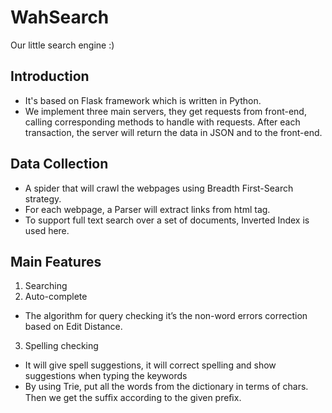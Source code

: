 # WahSearch
Our little search engine :)

## Introduction
- It's based on Flask framework which is written in Python. 
- We implement three main servers, they get requests from front-end, calling corresponding methods to handle with requests. After each transaction, the server will return the data in JSON and to the front-end.

## Data Collection
- A spider that will crawl the webpages using Breadth First-Search strategy.
- For each webpage, a Parser will extract links from html tag.
- To support full text search over a set of documents, Inverted Index is used here.

## Main Features
1. Searching
2. Auto-complete
- The algorithm for query checking it’s the non-word errors correction based on Edit Distance.
3. Spelling checking
- It will give spell suggestions, it will correct spelling and show suggestions when typing the keywords
- By using Trie, put all the words from the dictionary in terms of chars. Then we get the sufﬁx according to the given preﬁx.
